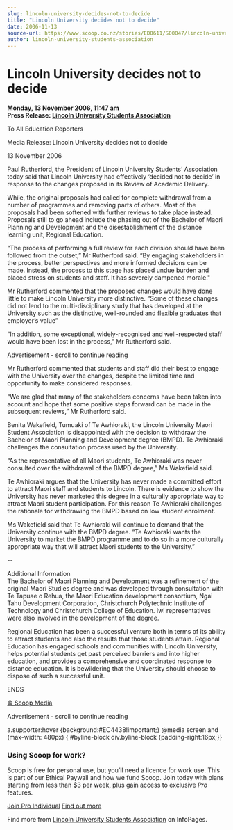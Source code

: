 ```yaml
---
slug: lincoln-university-decides-not-to-decide
title: "Lincoln University decides not to decide"
date: 2006-11-13
source-url: https://www.scoop.co.nz/stories/ED0611/S00047/lincoln-university-decides-not-to-decide.htm
author: lincoln-university-students-association
---
```

Lincoln University decides not to decide
========================================

**Monday, 13 November 2006, 11:47 am**  
**Press Release: [Lincoln University Students Association](https://info.scoop.co.nz/Lincoln_University_Students_Association)**

To All Education Reporters

Media Release: Lincoln University decides not to decide

13 November 2006

  
Paul Rutherford, the President of Lincoln University Students’ Association today said that Lincoln University had effectively ‘decided not to decide’ in response to the changes proposed in its Review of Academic Delivery.

While, the original proposals had called for complete withdrawal from a number of programmes and removing parts of others. Most of the proposals had been softened with further reviews to take place instead. Proposals still to go ahead include the phasing out of the Bachelor of Maori Planning and Development and the disestablishment of the distance learning unit, Regional Education.

“The process of performing a full review for each division should have been followed from the outset,” Mr Rutherford said. “By engaging stakeholders in the process, better perspectives and more informed decisions can be made. Instead, the process to this stage has placed undue burden and placed stress on students and staff. It has severely dampened morale."

Mr Rutherford commented that the proposed changes would have done little to make Lincoln University more distinctive. “Some of these changes did not lend to the multi-disciplinary study that has developed at the University such as the distinctive, well-rounded and flexible graduates that employer’s value”

“In addition, some exceptional, widely-recognised and well-respected staff would have been lost in the process," Mr Rutherford said.

Advertisement - scroll to continue reading





Mr Rutherford commented that students and staff did their best to engage with the University over the changes, despite the limited time and opportunity to make considered responses.

“We are glad that many of the stakeholders concerns have been taken into account and hope that some positive steps forward can be made in the subsequent reviews,” Mr Rutherford said.

  
Benita Wakefield, Tumuaki of Te Awhioraki, the Lincoln University Maori Student Association is disappointed with the decision to withdraw the Bachelor of Maori Planning and Development degree (BMPD). Te Awhioraki challenges the consultation process used by the University.

“As the representative of all Maori students, Te Awhioraki was never consulted over the withdrawal of the BMPD degree,” Ms Wakefield said.

Te Awhioraki argues that the University has never made a committed effort to attract Maori staff and students to Lincoln. There is evidence to show the University has never marketed this degree in a culturally appropriate way to attract Maori student participation. For this reason Te Awhioraki challenges the rationale for withdrawing the BMPD based on low student enrolment.

Ms Wakefield said that Te Awhioraki will continue to demand that the University continue with the BMPD degree. “Te Awhioraki wants the University to market the BMPD programme and to do so in a more culturally appropriate way that will attract Maori students to the University.”

\--

Additional Information  
The Bachelor of Maori Planning and Development was a refinement of the original Maori Studies degree and was developed through consultation with Te Tapuae o Rehua, the Maori Education development consortium, Ngai Tahu Development Corporation, Christchurch Polytechnic Institute of Technology and Christchurch College of Education. Iwi representatives were also involved in the development of the degree.

Regional Education has been a successful venture both in terms of its ability to attract students and also the results that those students attain. Regional Education has engaged schools and communities with Lincoln University, helps potential students get past perceived barriers and into higher education, and provides a comprehensive and coordinated response to distance education. It is bewildering that the University should choose to dispose of such a successful unit.

  
ENDS

[© Scoop Media](http://www.scoop.co.nz/about/terms.html)  

Advertisement - scroll to continue reading



a.supporter:hover {background:#EC4438!important;} @media screen and (max-width: 480px) { #byline-block div.byline-block {padding-right:16px;}}

### Using Scoop for work?

Scoop is free for personal use, but you’ll need a licence for work use. This is part of our Ethical Paywall and how we fund Scoop. Join today with plans starting from less than $3 per week, plus gain access to exclusive _Pro_ features.  
  
[Join Pro Individual](https://pro.scoop.co.nz/Individual/?from=ProIn24) [Find out more](https://pro.scoop.co.nz/using-scoop-for-work/?from=ProIn24)

Find more from [Lincoln University Students Association](https://info.scoop.co.nz/Lincoln_University_Students_Association) on InfoPages.